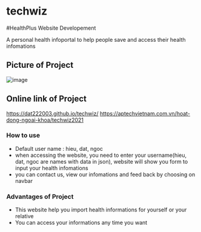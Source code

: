 # techwiz

#HealthPlus Website Developement

A personal health infoportal to help people save and access their health infomations

## Picture of Project
![image](https://user-images.githubusercontent.com/102738326/184466308-87fa0fa0-0ded-4454-bbb5-22fa9b630fb2.png)


## Online link of Project
https://dat222003.github.io/techwiz/
https://aptechvietnam.com.vn/hoat-dong-ngoai-khoa/techwiz2021

### How to use
- Default user name : hieu, dat, ngoc
- when accessing the website, you need to enter your username(hieu, dat, ngoc are names with data in json), website will show you form to input your health infomations
- you can contact us, view our infomations and feed back by choosing on navbar

### Advantages of Project
- This website help you import health informations for yourself or your relative
- You can access your informations any time you want
